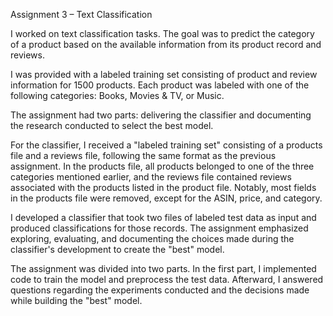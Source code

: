 Assignment 3 – Text Classification

I worked on text classification tasks. The goal was to predict the category of a product based on the available information from its product record and reviews.

I was provided with a labeled training set consisting of product and review information for 1500 products. Each product was labeled with one of the following categories: Books, Movies & TV, or Music.

The assignment had two parts: delivering the classifier and documenting the research conducted to select the best model.

For the classifier, I received a "labeled training set" consisting of a products file and a reviews file, following the same format as the previous assignment. In the products file, all products belonged to one of the three categories mentioned earlier, and the reviews file contained reviews associated with the products listed in the product file. Notably, most fields in the products file were removed, except for the ASIN, price, and category.

I developed a classifier that took two files of labeled test data as input and produced classifications for those records. The assignment emphasized exploring, evaluating, and documenting the choices made during the classifier's development to create the "best" model.

The assignment was divided into two parts. In the first part, I implemented code to train the model and preprocess the test data. Afterward, I answered questions regarding the experiments conducted and the decisions made while building the "best" model.
